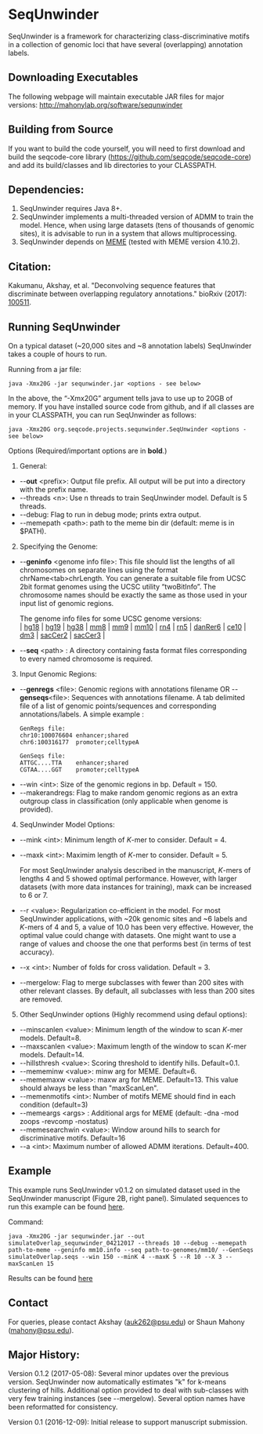 # SeqUnwinder

SeqUnwinder is a framework for characterizing class-discriminative motifs in a collection of genomic loci that have several (overlapping) annotation labels.  


Downloading Executables
--------------
The following webpage will maintain executable JAR files for major versions: 
http://mahonylab.org/software/sequnwinder

Building from Source
--------------
If you want to build the code yourself, you will need to first download and build the seqcode-core library (https://github.com/seqcode/seqcode-core) and add its build/classes and lib directories to your CLASSPATH.

Dependencies:
--------------
1. SeqUnwinder requires Java 8+. 
2. SeqUnwinder implements a multi-threaded version of ADMM to train the model. Hence, when using large datasets (tens of thousands of genomic sites), it is advisable to run in a system that allows multiprocessing.
3. SeqUnwinder depends on [MEME](http://meme-suite.org/) (tested with MEME version 4.10.2).

Citation:
--------------
Kakumanu, Akshay, et al. "Deconvolving sequence features that discriminate between overlapping regulatory annotations." bioRxiv (2017): [100511](http://biorxiv.org/content/early/2017/01/15/100511).

Running SeqUnwinder
--------------
On a typical dataset (~20,000 sites and ~8 annotation labels) SeqUnwinder takes a couple of hours to run.

Running from a jar file:

```{r, engine='sh', count_lines}
java -Xmx20G -jar sequnwinder.jar <options - see below>
```

In the above, the “-Xmx20G” argument tells java to use up to 20GB of memory. If you have installed source code from github, and if all classes are in your CLASSPATH, you can run SeqUnwinder as follows:

```{r, engine='sh', count_lines}
java -Xmx20G org.seqcode.projects.sequnwinder.SeqUnwinder <options - see below>
```

Options (Required/important options are in __bold__.)

1. General:

  * --__out__ \<prefix>: Output file prefix. All output will be put into a directory with the prefix name. 
  * --threads \<n\>:  Use n threads to train SeqUnwinder model. Default is 5 threads.
  * --debug: Flag to run in debug mode; prints extra output.
  * --memepath \<path\>: path to the meme bin dir (default: meme is in $PATH).

2. Specifying the Genome:

  * --__geninfo__ \<genome info file\>:  This file should list the lengths of all chromosomes on separate lines using the format chrName\<tab\>chrLength. You can generate a suitable file from UCSC 2bit format genomes using the UCSC utility “twoBitInfo”. The chromosome names should be exactly the same as those used in your input list of genomic regions. 
   
      The genome info files for some UCSC genome versions:  
      | [hg18](http://lugh.bmb.psu.edu/software/multigps/support/hg18.info) | [hg19](http://lugh.bmb.psu.edu/software/multigps/support/hg19.info) | [hg38](http://lugh.bmb.psu.edu/software/multigps/support/hg38.info) | [mm8](http://lugh.bmb.psu.edu/software/multigps/support/mm8.info) | [mm9](http://lugh.bmb.psu.edu/software/multigps/support/mm9.info) | [mm10](http://lugh.bmb.psu.edu/software/multigps/support/mm10.info) | [rn4](http://lugh.bmb.psu.edu/software/multigps/support/rn4.info) | [rn5](http://lugh.bmb.psu.edu/software/multigps/support/rn5.info) | [danRer6](http://lugh.bmb.psu.edu/software/multigps/support/danRer6.info) | [ce10](http://lugh.bmb.psu.edu/software/multigps/support/ce10.info) | [dm3](http://lugh.bmb.psu.edu/software/multigps/support/dm3.info) | [sacCer2](http://lugh.bmb.psu.edu/software/multigps/support/sacCer2.info) | [sacCer3](http://lugh.bmb.psu.edu/software/multigps/support/sacCer3.info) |
  * --__seq__ \<path\> : A directory containing fasta format files corresponding to every named chromosome is required.

3. Input Genomic Regions:

  * --__genregs__ \<file\>: Genomic regions with annotations filename OR --__genseqs__\<file\>: Sequences with annotations filename. A tab delimited file of a list of genomic points/sequences and corresponding annotations/labels. A simple example :
      ```{r, engine='sh', count_lines}
	GenRegs file:
	chr10:100076604	enhancer;shared
	chr6:100316177	promoter;celltypeA

	GenSeqs file:
	ATTGC....TTA	enhancer;shared
	CGTAA....GGT	promoter;celltypeA
      ```
  * --win \<int\>:  Size of the genomic regions in bp. Default = 150.
  * --makerandregs: Flag to make random genomic regions as an extra outgroup class in classification (only applicable when genome is provided).

4. SeqUnwinder Model Options:

  * --mink \<int\>: Minimum length of *K*-mer to consider. Default = 4.
  * --maxk \<int\>: Maximim length of *K*-mer to consider. Default = 5.
   
     For most SeqUnwinder analysis described in the manuscript, *K*-mers of lengths 4 and 5 showed optimal performance. However, with larger datasets (with more data instances for training), maxk can be increased to 6 or 7. 
  * --r \<value\>: Regularization co-efficient in the model. For most SeqUnwinder applications, with ~20k genomic sites and ~6 labels and *K*-mers of 4 and 5, a value of 10.0 has been very effective. However, the optimal value could change with datasets. One might want to use a range of values and choose the one that performs best (in terms of test accuracy).
  * --x \<int\>: Number of folds for cross validation. Default = 3.
  * --mergelow: Flag to merge subclasses with fewer than 200 sites with other relevant classes. By default, all subclasses with less than 200 sites are removed.
  
5. Other SeqUnwinder options (Highly recommend using defaul options):

  * --minscanlen \<value\>: Minimum length of the window to scan *K*-mer models. Default=8.
  * --maxscanlen \<value\>: Maximum length of the window to scan *K*-mer models. Default=14.
  * --hillsthresh \<value\>: Scoring threshold to identify hills. Default=0.1.
  * --mememinw \<value\>: minw arg for MEME. Default=6.
  * --mememaxw \<value\>: maxw arg for MEME. Default=13. This value should always be less than "maxScanLen".
  * --memenmotifs \<int\>: Number of motifs MEME should find in each condition (default=3)
  * --memeargs \<args\> : Additional args for MEME (default:  -dna -mod zoops -revcomp -nostatus)
  * --memesearchwin \<value\>: Window around hills to search for discriminative motifs. Default=16
  * --a \<int\>: Maximum number of allowed ADMM iterations. Default=400.


Example
--------------
This example runs SeqUnwinder v0.1.2 on simulated dataset used in the SeqUnwinder manuscript (Figure 2B, right panel). Simulated sequences to run this example can be found [here](http://lugh.bmb.psu.edu/software/sequnwinder/simulateOverlap.seqs).

Command:
```{r, engine='sh', count_lines}
java -Xmx20G -jar sequnwinder.jar --out simulateOverlap_sequnwinder_04212017 --threads 10 --debug --memepath path-to-meme --geninfo mm10.info --seq path-to-genomes/mm10/ --GenSeqs simulateOverlap.seqs --win 150 --minK 4 --maxK 5 --R 10 --X 3 --maxScanLen 15
```

Results can be found [here](http://lugh.bmb.psu.edu/software/sequnwinder/example/SeqUnwinder_results.html)

Contact
--------------

For queries, please contact Akshay (auk262@psu.edu) or Shaun Mahony (mahony@psu.edu).

Major History:
--------------  

Version 0.1.2 (2017-05-08): Several minor updates over the previous version. SeqUnwinder now automatically estimates "k" for k-means clustering of hills. Additional option provided to deal with sub-classes with very few training instances (see --mergelow). Several option names have been reformatted for consistency.

Version 0.1 (2016-12-09): Initial release to support manuscript submission.
